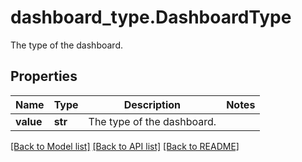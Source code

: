 # dashboard_type.DashboardType

The type of the dashboard.
## Properties
Name | Type | Description | Notes
------------ | ------------- | ------------- | -------------
**value** | **str** | The type of the dashboard. | 

[[Back to Model list]](README.md#documentation-for-models) [[Back to API list]](README.md#documentation-for-api-endpoints) [[Back to README]](README.md)


